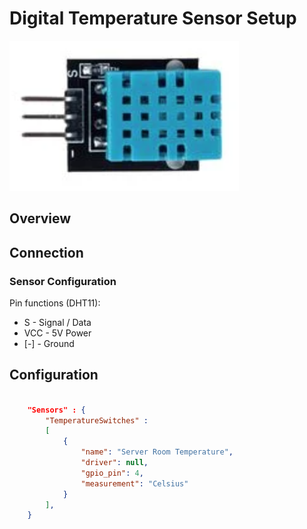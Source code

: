 # Digital Temperature Sensor Setup

![Digital Temperature Sensor](https://raw.githubusercontent.com/Mariustotle/universal_iot_hub/refs/heads/main/resources/sensors/digital_temperature_sensor/DHT22.png)

## Overview


## Connection


### Sensor Configuration

Pin functions (DHT11):

- S - Signal / Data
- VCC - 5V Power
- [-] - Ground


## Configuration

```json

    "Sensors" : {
        "TemperatureSwitches" :
        [
            {
                "name": "Server Room Temperature",
                "driver": null,
                "gpio_pin": 4,
                "measurement": "Celsius"
            }
        ],
    }

```
